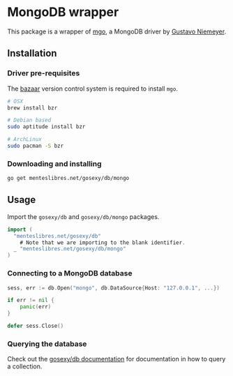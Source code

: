 # MongoDB wrapper

This package is a wrapper of [mgo](http://labix.org/mgo), a MongoDB driver by
[Gustavo Niemeyer](http://labyx.org).

## Installation

### Driver pre-requisites

The [bazaar](http://bazaar.canonical.com/en/) version control system is required
to install `mgo`.

```sh
# OSX
brew install bzr

# Debian based
sudo aptitude install bzr

# ArchLinux
sudo pacman -S bzr
```

### Downloading and installing

```sh
go get menteslibres.net/gosexy/db/mongo
```

## Usage

Import the `gosexy/db` and `gosexy/db/mongo` packages.

```go
import (
  "menteslibres.net/gosexy/db"
	# Note that we are importing to the blank identifier.
  _ "menteslibres.net/gosexy/db/mongo"
)
```

### Connecting to a MongoDB database

```go
sess, err := db.Open("mongo", db.DataSource{Host: "127.0.0.1", ...})

if err != nil {
	panic(err)
}

defer sess.Close()
```

### Querying the database

Check out the [gosexy/db documentation](/gosexy/db) for documentation in how to query
a collection.

